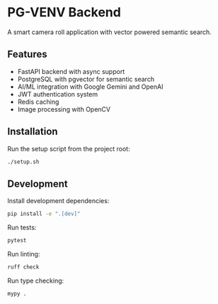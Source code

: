 # PG-VENV Backend

A smart camera roll application with vector powered semantic search.

## Features

- FastAPI backend with async support
- PostgreSQL with pgvector for semantic search
- AI/ML integration with Google Gemini and OpenAI
- JWT authentication system
- Redis caching
- Image processing with OpenCV

## Installation

Run the setup script from the project root:

```bash
./setup.sh
```

## Development

Install development dependencies:

```bash
pip install -e ".[dev]"
```

Run tests:

```bash
pytest
```

Run linting:

```bash
ruff check
```

Run type checking:

```bash
mypy .
```